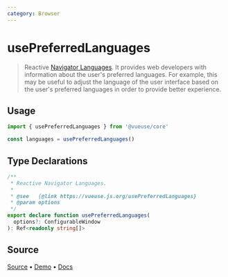 ```yaml
---
category: Browser
---
```



# usePreferredLanguages

> Reactive [Navigator Languages](https://developer.mozilla.org/en-US/docs/Web/API/NavigatorLanguage/languages). It provides web developers with information about the user's preferred languages. For example, this may be useful to adjust the language of the user interface based on the user's preferred languages in order to provide better experience.

## Usage

```js
import { usePreferredLanguages } from '@vueuse/core'

const languages = usePreferredLanguages()
```


<!--FOOTER_STARTS-->
## Type Declarations

```typescript
/**
 * Reactive Navigator Languages.
 *
 * @see   {@link https://vueuse.js.org/usePreferredLanguages}
 * @param options
 */
export declare function usePreferredLanguages(
  options?: ConfigurableWindow
): Ref<readonly string[]>
```

## Source

[Source](https://github.com/antfu/vueuse/blob/master/packages/core/usePreferredLanguages/index.ts) • [Demo](https://github.com/antfu/vueuse/blob/master/packages/core/usePreferredLanguages/demo.vue) • [Docs](https://github.com/antfu/vueuse/blob/master/packages/core/usePreferredLanguages/index.md)


<!--FOOTER_ENDS-->
